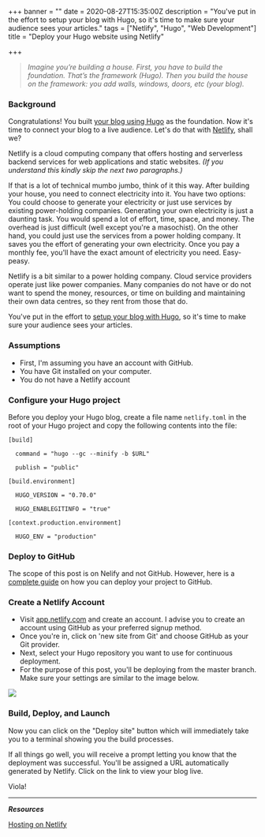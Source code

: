 +++
banner = ""
date = 2020-08-27T15:35:00Z
description = "You've put in the effort to setup your blog with Hugo, so it's time to make sure your audience sees your articles."
tags = ["Netlify", "Hugo", "Web Development"]
title = "Deploy your Hugo website using Netlify"

+++
> _Imagine you’re building a house. First, you have to build the foundation. That’s the framework (Hugo). Then you build the house on the framework: you add walls, windows, doors, etc (your blog)._

### Background

Congratulations! You built [your blog using Hugo](https://blog.toluwalemi.com/how-to-setup-your-blog-in-30-minutes-using-hugo/) as the foundation. Now it's time to connect your blog to a live audience. Let's do that with [Netlify](https://www.netlify.com/), shall we?

Netlify is a cloud computing company that offers hosting and serverless backend services for web applications and static websites. _(If you understand this kindly skip the next two paragraphs.)_

If that is a lot of technical mumbo jumbo, think of it this way. After building your house, you need to connect electricity into it. You have two options: You could choose to generate your electricity or just use services by existing power-holding companies. Generating your own electricity is just a daunting task. You would spend a lot of effort, time, space, and money. The overhead is just difficult (well except you're a masochist). On the other hand, you could just use the services from a power holding company. It saves you the effort of generating your own electricity. Once you pay a monthly fee, you'll have the exact amount of electricity you need. Easy-peasy.

Netlify is a bit similar to a power holding company. Cloud service providers operate just like power companies. Many companies do not have or do not want to spend the money, resources, or time on building and maintaining their own data centres, so they rent from those that do.

You've put in the effort to [setup your blog with Hugo](https://blog.toluwalemi.com/how-to-setup-your-blog-in-30-minutes-using-hugo/), so it's time to make sure your audience sees your articles.

### Assumptions

* First, I'm assuming you have an account with GitHub.
* You have Git installed on your computer.
* You do not have a Netlify account

### Configure your Hugo project

Before you deploy your Hugo blog, create a file name `netlify.toml` in the root of your Hugo project and copy the following contents into the file:

    [build]

      command = "hugo --gc --minify -b $URL"

      publish = "public"

    [build.environment]

      HUGO_VERSION = "0.70.0"

      HUGO_ENABLEGITINFO = "true"

    [context.production.environment]

      HUGO_ENV = "production"

### Deploy to GitHub

The scope of this post is on Nelify and not GitHub. However, here is a [complete guide](https://docs.github.com/en/github/importing-your-projects-to-github/adding-an-existing-project-to-github-using-the-command-line) on how you can deploy your project to GitHub.

### Create a Netlify Account

* Visit [app.netlify.com](app.netlify.com) and create an account. I advise you to create an account using GitHub as your preferred signup method.
* Once you're in, click on 'new site from Git' and choose GitHub as your Git provider.
* Next, select your Hugo repository you want to use for continuous deployment. 
* For the purpose of this post, you'll be deploying from the master branch. Make sure your settings are similar to the image below.

![](https://i.pinimg.com/originals/dd/8c/60/dd8c6031a8350df4d7cc6c0ff64be621.png)

### Build, Deploy, and Launch

Now you can click on the "Deploy site" button which will immediately take you to a terminal showing you the build processes.

If all things go well, you will receive a prompt letting you know that the deployment was successful. You'll be assigned a URL automatically generated by Netlify. Click on the link to view your blog live.

Viola!

***

**_Resources_**

[Hosting on Netlify](https://gohugo.io/hosting-and-deployment/hosting-on-netlify/#build-and-deploy-site)